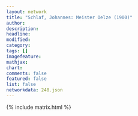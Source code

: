 ```yaml
---
layout: network
title: "Schlaf, Johannes: Meister Oelze (1900)"
author:
description:
headline:
modified:
category:
tags: []
imagefeature: 
mathjax: 
chart: 
comments: false
featured: false
list: false
networkdata: 248.json
---
```

{% include matrix.html %}
